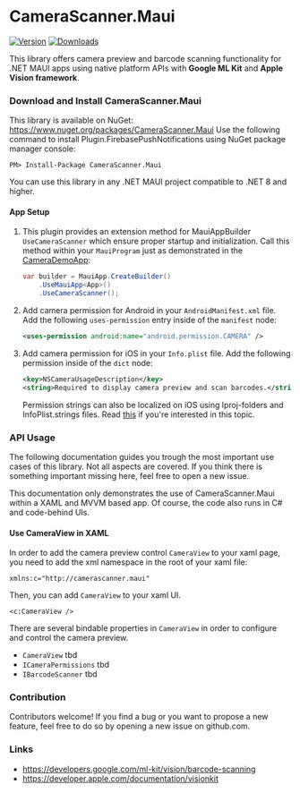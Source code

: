 # CameraScanner.Maui
[![Version](https://img.shields.io/nuget/v/CameraScanner.Maui.svg)](https://www.nuget.org/packages/CameraScanner.Maui)  [![Downloads](https://img.shields.io/nuget/dt/CameraScanner.Maui.svg)](https://www.nuget.org/packages/CameraScanner.Maui)

This library offers camera preview and barcode scanning functionality for .NET MAUI apps using native platform APIs with **Google ML Kit** and **Apple Vision framework**.


### Download and Install CameraScanner.Maui
This library is available on NuGet: https://www.nuget.org/packages/CameraScanner.Maui
Use the following command to install Plugin.FirebasePushNotifications using NuGet package manager console:

    PM> Install-Package CameraScanner.Maui

You can use this library in any .NET MAUI project compatible to .NET 8 and higher.

#### App Setup
1. This plugin provides an extension method for MauiAppBuilder `UseCameraScanner` which ensure proper startup and initialization.
   Call this method within your `MauiProgram` just as demonstrated in the [CameraDemoApp](https://github.com/thomasgalliker/CameraScanner.Maui/tree/develop/Samples):
   ```csharp
   var builder = MauiApp.CreateBuilder()
       .UseMauiApp<App>()
       .UseCameraScanner();
   ```
2. Add camera permission for Android in your `AndroidManifest.xml` file.
   Add the following `uses-permission` entry inside of the `manifest` node:
   ```xml
   <uses-permission android:name="android.permission.CAMERA" />
   ```
3. Add camera permission for iOS in your `Info.plist` file.
   Add the following permission inside of the `dict` node:
   ```xml
   <key>NSCameraUsageDescription</key>
   <string>Required to display camera preview and scan barcodes.</string>
   ```
   Permission strings can also be localized on iOS using lproj-folders and InfoPlist.strings files. Read [this](https://learn.microsoft.com/en-us/dotnet/maui/fundamentals/localization) if you're interested in this topic.

### API Usage
The following documentation guides you trough the most important use cases of this library. Not all aspects are covered. If you think there is something important missing here, feel free to open a new issue.

This documentation only demonstrates the use of CameraScanner.Maui within a XAML and MVVM based app. Of course, the code also runs in C# and code-behind UIs.

#### Use CameraView in XAML
In order to add the camera preview control `CameraView` to your xaml page, you need to add the xml namespace in the root of your xaml file:
```xaml
xmlns:c="http://camerascanner.maui"
```

Then, you can add `CameraView` to your xaml UI.
```xaml
<c:CameraView />
```
There are several bindable properties in `CameraView` in order to configure and control the camera preview.


- `CameraView` tbd
- `ICameraPermissions` tbd
- `IBarcodeScanner` tbd


### Contribution
Contributors welcome! If you find a bug or you want to propose a new feature, feel free to do so by opening a new issue on github.com.

### Links
- https://developers.google.com/ml-kit/vision/barcode-scanning
- https://developer.apple.com/documentation/visionkit